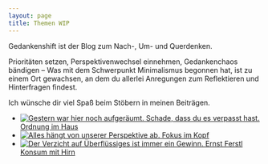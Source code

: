 ```yaml
---
layout: page
title: Themen WIP
---
```


Gedankenshift ist der Blog zum Nach-, Um- und Querdenken.

Prioritäten setzen, Perspektivenwechsel einnehmen, Gedankenchaos bändigen – Was
mit dem Schwerpunkt Minimalismus begonnen hat, ist zu einem Ort gewachsen, an
dem du allerlei Anregungen zum Reflektieren und Hinterfragen findest.

Ich wünsche dir viel Spaß beim Stöbern in meinen Beiträgen.

<ul class="categories">
<li>
<a href="{{site.baseurl}}/categories/Ordnung.html">
<img src="{{site.baseurl}}/assets/img/categories/Ordnung.jpg" alt="Gestern war hier noch aufgeräumt. Schade, dass du es verpasst hast."/>
<span>Ordnung im Haus</span>
</a>
</li>
<li>
<a href="{{site.baseurl}}/categories/Perspektive.html">
<img src="{{site.baseurl}}/assets/img/categories/Perspektive.jpg" alt="Alles hängt von unserer Perspektive ab."/>
<span>Fokus im Kopf</span>
</a>
</li>
<li>
<a href="{{site.baseurl}}/categories/Nachhaltigkeit.html">
<img src="{{site.baseurl}}/assets/img/categories/Nachhaltigkeit.jpg" alt="Der Verzicht auf Überflüssiges ist immer ein Gewinn. Ernst Ferstl"/>
<span>Konsum mit Hirn</span>
</a>
</li>
</ul>

